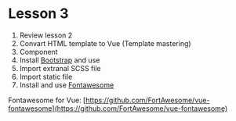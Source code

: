 # Lesson 3

1. Review lesson 2
2. Convart HTML template to Vue (Template mastering)
3. Component
4. Install [Bootstrap][1] and use
5. Import extranal SCSS file 
6. Import static file
7. Install and use [Fontawesome][2]

Fontawesome for Vue:
[https://github.com/FortAwesome/vue-fontawesome](https://github.com/FortAwesome/vue-fontawesome)

[1]: https://getbootstrap.com/
[2]: https://fontawesome.com/